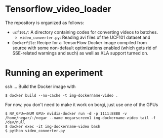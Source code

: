 # Tensorflow_video_loader

The repository is organized as follows:

* `ucf101/`: A directory containing codes for converting videos to batches.
  - `video_converter.py`: Reading avi files of the UCF101 dataset and 
* `Dockerfile`: Recipe for a TensorFlow Docker image compiled from source with
  some non-default optimizations enabled (which gets rid of SSE-related warnings
  and such) as well as XLA support turned on.

# Running an experiment
ssh ...
Build the Docker image with

```docker build
$ docker build --no-cache -t img-dockername-video . 
```
For now, you don't need to make it work on borgi, just use
one of the GPUs
```
$ NV_GPU=<NUM GPU> nvidia-docker run -d -p 1111:8888 -v /home/negar/:/negar --name negarscreen1 img-dockername-video tail -f /dev/null
$ docker exec -it img-dockername-video bash
$ python video_converter.py
```
